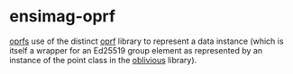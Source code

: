 # ensimag-oprf

[oprfs](https://github.com/nthparty/oprfs) use of the distinct [oprf](https://github.com/nthparty/oprf) library to represent a data instance (which is itself a wrapper for an Ed25519 group element as represented by an instance of the point class in the [oblivious](https://github.com/nthparty/oblivious) library).